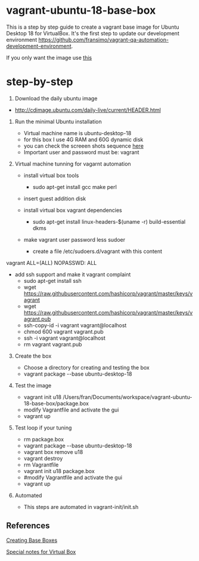 # vagrant-ubuntu-18-base-box

This is a step by step guide to create a vagrant base image for Ubuntu Desktop 18 for VirtualBox.
It's the first step to update our development environment https://github.com/fransimo/vagrant-qa-automation-development-environment.

If you only want the image use [this](ready-to-use/README.md) 

# step-by-step

1. Download the daily ubuntu image
- http://cdimage.ubuntu.com/daily-live/current/HEADER.html

1. Run the minimal Ubuntu installation
   - Virtual machine name is ubuntu-desktop-18 
   - for this box I use 4G RAM and 60G dynamic disk
   - you can check the screeen shots sequence [here](step-by-step-screenshots/README.md)
   - Important
	  user and password must be: vagrant

2. Virtual machine tunning for vagarnt automation
   - install virtual box tools
     - sudo apt-get install gcc make perl

   - insert guest addition disk

   - install virtual box vagrant dependencies
     - sudo apt-get install linux-headers-$(uname -r) build-essential dkms

   - make vagrant user password less sudoer
     - create a file /etc/sudoers.d/vagrant with this content

vagrant ALL=(ALL) NOPASSWD: ALL

   - add ssh support and make it vagrant complaint
     - sudo apt-get install ssh
     - wget https://raw.githubusercontent.com/hashicorp/vagrant/master/keys/vagrant
     - wget https://raw.githubusercontent.com/hashicorp/vagrant/master/keys/vagrant.pub
     - ssh-copy-id -i vagrant vagrant@localhost
     - chmod 600 vagrant vagrant.pub 
     - ssh -i vagrant vagrant@localhost
     - rm vagrant vagrant.pub 

3. Create the box
   - Choose a directory for creating and testing the box
   - vagrant package --base ubuntu-desktop-18 

4. Test the image
   - vagrant init u18 /Users/fran/Documents/workspace/vagrant-ubuntu-18-base-box/package.box
   - modify Vagrantfile and activate the gui
   - vagrant up

5. Test loop if your tuning
   - rm package.box
   - vagrant package --base ubuntu-desktop-18 
   - vagrant box remove u18
   - vagrant destroy
   - rm Vagrantfile
   - vagrant init u18 package.box
   - #modify Vagrantfile and activate the gui
   - vagrant up

6. Automated
   - This steps are automated in vagrant-init/init.sh

## References
[Creating Base Boxes](https://www.vagrantup.com/docs/boxes/base.html)

[Special notes for Virtual Box](https://www.vagrantup.com/docs/virtualbox/boxes.html)